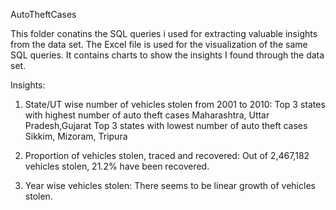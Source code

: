 AutoTheftCases

This folder conatins the SQL queries i used for extracting valuable insights from the data set. The Excel file is used for the visualization of the same SQL queries. 
It contains charts to show the insights I found through the data set.

Insights:
1. State/UT wise number of vehicles stolen from 2001 to 2010:
Top 3 states with highest number of auto theft cases Maharashtra, Uttar Pradesh,Gujarat
Top 3 states with lowest number of auto theft cases Sikkim, Mizoram, Tripura
   
2. Proportion of vehicles stolen, traced and recovered:
Out of 2,467,182 vehicles stolen, 21.2% have been recovered.

3. Year wise vehicles stolen:
There seems to be linear growth of vehicles stolen.

